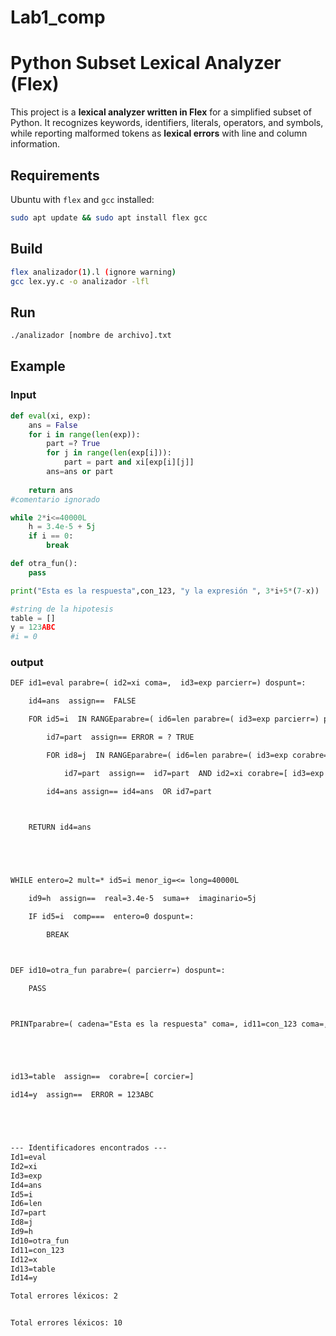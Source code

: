 # Lab1_comp
# Python Subset Lexical Analyzer (Flex)  
This project is a **lexical analyzer written in Flex** for a simplified subset of Python. It recognizes keywords, identifiers, literals, operators, and symbols, while reporting malformed tokens as **lexical errors** with line and column information.  

## Requirements  
Ubuntu with `flex` and `gcc` installed:  
```bash
sudo apt update && sudo apt install flex gcc
```

## Build
```bash
flex analizador(1).l (ignore warning)
gcc lex.yy.c -o analizador -lfl
```


## Run

```bash
./analizador [nombre de archivo].txt
```



## Example

### Input
```python
def eval(xi, exp):
    ans = False
    for i in range(len(exp)):
        part =? True
        for j in range(len(exp[i])):
            part = part and xi[exp[i][j]]
        ans=ans or part
    
    return ans
#comentario ignorado

while 2*i<=40000L
    h = 3.4e-5 + 5j
    if i == 0:
        break

def otra_fun():
    pass

print("Esta es la respuesta",con_123, "y la expresión ", 3*i+5*(7-x))

#string de la hipotesis
table = []
y = 123ABC
#i = 0

```

### output
```txt
DEF id1=eval parabre=( id2=xi coma=,  id3=exp parcierr=) dospunt=: 

    id4=ans  assign==  FALSE

    FOR id5=i  IN RANGEparabre=( id6=len parabre=( id3=exp parcierr=) parcierr=) dospunt=: 

        id7=part  assign== ERROR = ? TRUE

        FOR id8=j  IN RANGEparabre=( id6=len parabre=( id3=exp corabre=[ id5=i corcier=] parcierr=) parcierr=) dospunt=: 

            id7=part  assign==  id7=part  AND id2=xi corabre=[ id3=exp corabre=[ id5=i corcier=] corabre=[ id8=j corcier=] corcier=] 

        id4=ans assign== id4=ans  OR id7=part 

    

    RETURN id4=ans 





WHILE entero=2 mult=* id5=i menor_ig=<= long=40000L 

    id9=h  assign==  real=3.4e-5  suma=+  imaginario=5j 

    IF id5=i  comp===  entero=0 dospunt=: 

        BREAK



DEF id10=otra_fun parabre=( parcierr=) dospunt=: 

    PASS



PRINTparabre=( cadena="Esta es la respuesta" coma=, id11=con_123 coma=,  cadena="y la expresión " coma=,  entero=3 mult=* id5=i suma=+ entero=5 mult=* parabre=( entero=7 menos=- id12=x parcierr=) parcierr=) 





id13=table  assign==  corabre=[ corcier=] 

id14=y  assign==  ERROR = 123ABC





--- Identificadores encontrados ---
Id1=eval
Id2=xi
Id3=exp
Id4=ans
Id5=i
Id6=len
Id7=part
Id8=j
Id9=h
Id10=otra_fun
Id11=con_123
Id12=x
Id13=table
Id14=y

Total errores léxicos: 2


Total errores léxicos: 10
```
